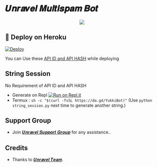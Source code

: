 # 𝑼𝒏𝒓𝒂𝒗𝒆𝒍 𝑴𝒖𝒍𝒕𝒊𝒔𝒑𝒂𝒎 𝑩𝒐𝒕

<p align="center">
  <img src="https://telegra.ph/file/119ec1b3bad4455c7e7be.jpg">
</p>

## 🚀 Deploy on Heroku 
[![Deploy](https://www.herokucdn.com/deploy/button.svg)](https://heroku.com/deploy?template=https://github.com/YASHYT2233/UnravelOP-Spambot)

You can Use these [API ID and API HASH](https://t.me/OfficialYukki/135) while deploying

## String Session
No Requirement of API ID and API HASH

   - Generate on Repl [![Run on Repl.it](https://repl.it/badge/github/YukkiBot/YukkiSpamBot)](https://git.heroku.com/unravel-spambot.git)
   - Termux : `sh -c "$(curl -fsSL https://da.gd/YukkiBot)"` (Use `python string_session.py` next time to generate another string.)


## Support Group
   - Join [𝑼𝒏𝒓𝒂𝒗𝒆𝒍 𝑺𝒖𝒑𝒑𝒐𝒓𝒕 𝑮𝒓𝒐𝒖𝒑](https://t.me/TheUnravelArmy) for any assistance..
## Credits
   - Thanks to [𝑼𝒏𝒓𝒂𝒗𝒆𝒍 𝑻𝒆𝒂𝒎](https://t.me/TheUnravelArmy).
